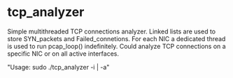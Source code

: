 # tcp_analyzer
Simple multithreaded TCP connections analyzer. Linked lists are used to store SYN_packets and 
Failed_connetions. For each NIC a dedicated thread is used to run pcap_loop() indefinitely.
Could analyze TCP connections on a specific NIC or on all active interfaces. 

"Usage: sudo ./tcp_analyzer -i <interface> | -a" 


